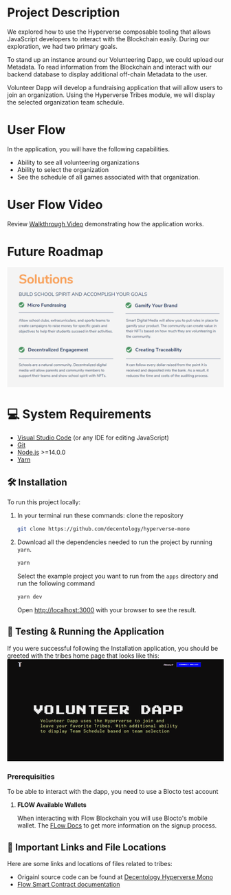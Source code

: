 # Project Description

We explored how to use the Hyperverse composable tooling that allows JavaScript developers to interact with the Blockchain easily. During our exploration, we had two primary goals. 

To stand up an instance around our Volunteering Dapp, we could upload our Metadata.
To read information from the Blockchain and interact with our backend database to display additional off-chain Metadata to the user. 

Volunteer Dapp will develop a fundraising application that will allow users to join an organization. Using the Hyperverse Tribes module, we will display the selected organization team schedule. 

# User Flow

In the application, you will have the following capabilities.

- Ability to see all volunteering organizations
- Ability to select the organization
- See the schedule of all games associated with that organization.

# User Flow Video

Review [Walkthrough Video](https://www.canva.com/design/DAEwR7q3xVM/uYQze1heuKgIhBCIUB7lIg/view?utm_content=DAEwR7q3xVM&utm_campaign=designshare&utm_medium=link&utm_source=recording_view) demonstrating how the application works. 

# Future Roadmap

<img src="https://github.com/canedy/hyperverse-mono/blob/main/readme%20images/Roadmap.PNG?raw=true" alt="Project Roadmap"/>

# 💻 System Requirements

-   [Visual Studio Code](https://code.visualstudio.com/download) (or any IDE for editing JavaScript)
-   [Git](https://git-scm.com/)
-   [Node.js](https://nodejs.org/en/) >=14.0.0
-   [Yarn](https://classic.yarnpkg.com/en/docs/install#mac-stable)

## 🛠 Installation

To run this project locally:

1. In your terminal run these commands:
   clone the repository

    ```bash
    git clone https://github.com/decentology/hyperverse-mono
    ```

2. Download all the dependencies needed to run the project by running `yarn`.

    ```bash
    yarn
    ```

    Select the example project you want to run from the `apps` directory and run the following command

    ```bash
    yarn dev
    ```

    Open [http://localhost:3000](http://localhost:3000/) with your browser to see the result.

## 🏁 Testing & Running the Application

If you were successful following the Installation application, you should be greeted with the tribes home page that looks like this:
<img src="https://github.com/canedy/hyperverse-mono/blob/main/readme%20images/index.PNG?raw=true" alt="Volunteer Dapp"/>

### Prerequisities

To be able to interact with the dapp, you need to use a Blocto test account

1. **FLOW Available Wallets**

    When interacting with Flow Blockchain you will use Blocto's mobile wallet. The [FLow Docs](https://docs.onflow.org/flow-token/available-wallets/#blocto) to get more information on the signup process.

## 📌 Important Links and File Locations

Here are some links and locations of files related to tribes:

-   Origainl source code can be found at [Decentology Hyperverse Mono](https://github.com/decentology/hyperverse-mono)
-   [Flow Smart Contract documentation](https://docs.onflow.org/)